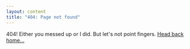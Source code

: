 ```yaml
---
layout: content
title: "404: Page not found"
---
```


404! Either you messed up or I did. But let's not point fingers. <a href="{{ site.baseurl }}/">Head back home...</a>

